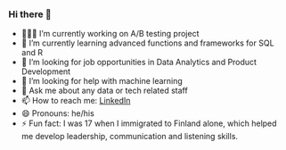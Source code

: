 ### Hi there 👋

- 👨🏻‍💻 I’m currently working on A/B testing project
- 🌱 I’m currently learning advanced functions and frameworks for SQL and R
- 💼 I’m looking for job opportunities in Data Analytics and Product Development 
- 🤔 I’m looking for help with machine learning
- 💬 Ask me about any data or tech related staff
- 📫 How to reach me: [LinkedIn](https://www.linkedin.com/in/arseniiprourzin/)
- 😄 Pronouns: he/his
- ⚡ Fun fact: I was 17 when I immigrated to Finland alone, which helped me develop leadership, communication and listening skills.
